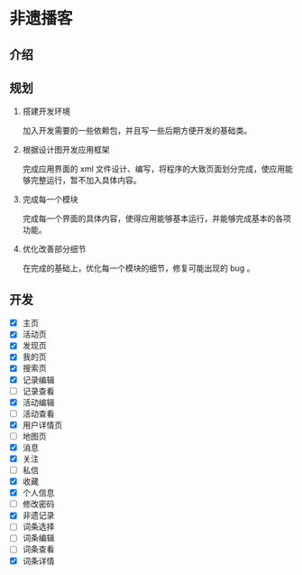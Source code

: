 # 非遗播客

## 介绍

## 规划

1.  搭建开发环境

    加入开发需要的一些依赖包，并且写一些后期方便开发的基础类。

2.  根据设计图开发应用框架

    完成应用界面的 xml 文件设计、编写，将程序的大致页面划分完成，使应用能够完整运行，暂不加入具体内容。

3.  完成每一个模块

    完成每一个界面的具体内容，使得应用能够基本运行，并能够完成基本的各项功能。

4.  优化改善部分细节

    在完成的基础上，优化每一个模块的细节，修复可能出现的 bug 。

## 开发

- [x] 主页
- [x] 活动页
- [x] 发现页
- [x] 我的页
- [x] 搜索页
- [x] 记录编辑
- [ ] 记录查看
- [x] 活动编辑
- [ ] 活动查看
- [x] 用户详情页
- [ ] 地图页
- [x] 消息
- [x] 关注
- [ ] 私信
- [x] 收藏
- [x] 个人信息
- [ ] 修改密码
- [x] 非遗记录
- [ ] 词条选择
- [ ] 词条编辑
- [ ] 词条查看
- [x] 词条详情